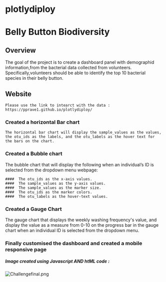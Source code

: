 # plotlydiploy
# Belly Button Biodiversity

## Overview

   The goal of the project is to create a dashboard panel with demographid information,from the bacterial data collected from volunteers. 
   Specifically,volunteers should be able to identify the top 10 bacterial species in their belly button.
   
 ## Website
    Please use the link to intearct with the data :  https://pprave1.github.io/plotlydiploy/
   
   ### Created a horizontal Bar chart
    The horizontal bar chart will display the sample_values as the values, the otu_ids as the labels, and the otu_labels as the hover text for the bars on the chart.
    
 ###  Created a Bubble chart
   The bubble chart that will display the following when an individual’s ID is selected from the dropdown menu webpage:

    ####  The otu_ids as the x-axis values.
    ####  The sample_values as the y-axis values.
    ####  The sample_values as the marker size.
    ####  The otu_ids as the marker colors.
    ####  The otu_labels as the hover-text values.
    
### Created a Gauge Chart
   
   The gauge chart that displays the weekly washing frequency's value, and display the value as a measure from 0-10 on the progress bar in the gauge chart when an individual ID 
   is selected from the dropdown menu.


### Finally customised the dashboard and created a mobile responsive page 

##### Image created  using Javascript AND htML code :

  ![Challengefinal.png](Challengefinal.png)
  
  
